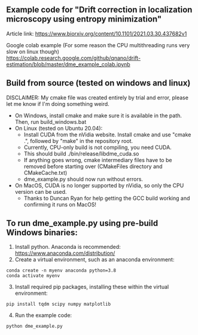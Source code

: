 Example code for "Drift correction in localization microscopy using entropy minimization"
-----------------------------------------------------------------------------------------

Article link:
https://www.biorxiv.org/content/10.1101/2021.03.30.437682v1

Google colab example (For some reason the CPU multithreading runs very slow on linux though)
https://colab.research.google.com/github/qnano/drift-estimation/blob/master/dme_example_colab.ipynb

Build from source (tested on windows and linux)
-----------------------------------------------
DISCLAIMER: My cmake file was created entirely by trial and error, please let me know if I'm doing something weird.

- On Windows, install cmake and make sure it is available in the path. Then, run build_windows.bat
- On Linux (tested on Ubuntu 20.04):
  - Install CUDA from the nVidia website. Install cmake and use "cmake .", followed by "make" in the repository root. 
  - Currently, CPU-only build is not compiling, you need CUDA.
  - This should build ./bin/release/libdme_cuda.so
  - If anything goes wrong, cmake intermediary files have to be removed before starting over (CMakeFiles directory and CMakeCache.txt)
  - dme_example.py should now run without errors. 
- On MacOS, CUDA is no longer supported by nVidia, so only the CPU version can be used. 
  - Thanks to Duncan Ryan for help getting the GCC build working and confirming it runs on MacOS!

To run dme_example.py using pre-build Windows binaries:
-------------------------------------------------------

1. Install python. Anaconda is recommended: https://www.anaconda.com/distribution/
2. Create a virtual environment, such as an anaconda environment:

```
conda create -n myenv anaconda python=3.8
conda activate myenv
```

3. Install required pip packages, installing these within the virtual environment:

```
pip install tqdm scipy numpy matplotlib 
```

4.  Run the example code:

```
python dme_example.py
```

